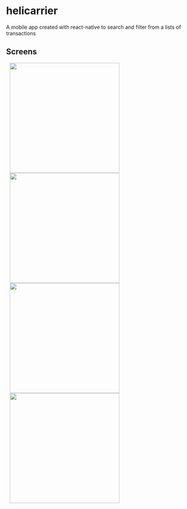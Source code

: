 # helicarrier

A mobile app created with react-native to search and filter from a lists of transactions

## Screens

<p>
    <img src="screenshots/1.jpeg" width="300px" height="auto" hspace="10"/>
    <img src="screenshots/2.jpeg" width="300px" height="auto" hspace="10"/>
    <img src="screenshots/3.jpeg" width="300px" height="auto" hspace="10"/>
    <img src="screenshots/4.jpeg" width="300px" height="auto" hspace="10"/>
</p>
